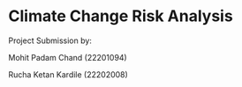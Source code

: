 

# Climate Change Risk Analysis

Project Submission by:

Mohit Padam Chand (22201094)

Rucha Ketan Kardile (22202008)

